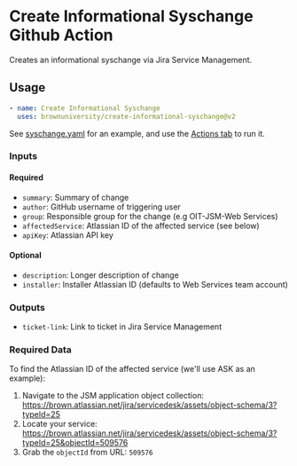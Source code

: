 # Create Informational Syschange Github Action

Creates an informational syschange via Jira Service Management.

## Usage

```yaml
- name: Create Informational Syschange
  uses: brownuniversity/create-informational-syschange@v2
```

See [syschange.yaml](.github/workflows/syschange.yaml) for an example, and use the [Actions tab](https://github.com/BrownUniversity/create-informational-syschange/actions/workflows/syschange.yaml) to run it.

### Inputs

#### Required

- `summary`: Summary of change
- `author`: GitHub username of triggering user
- `group`: Responsible group for the change (e.g OIT-JSM-Web Services)
- `affectedService`: Atlassian ID of the affected service (see below)
- `apiKey`: Atlassian API key

#### Optional

- `description`: Longer description of change
- `installer`: Installer Atlassian ID (defaults to Web Services team account)

### Outputs

- `ticket-link`: Link to ticket in Jira Service Management

### Required Data

To find the Atlassian ID of the affected service (we'll use ASK as an example):

1. Navigate to the JSM application object collection: https://brown.atlassian.net/jira/servicedesk/assets/object-schema/3?typeId=25
2. Locate your service: https://brown.atlassian.net/jira/servicedesk/assets/object-schema/3?typeId=25&objectId=509576
3. Grab the `objectId` from URL: `509576`
